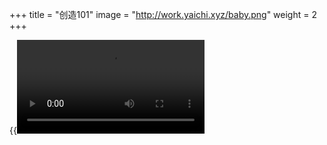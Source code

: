 +++
title = "创造101"
image = "http://work.yaichi.xyz/baby.png"
weight = 2
+++

{{<video src="http://work.yaichi.xyz/101.MP4">}}